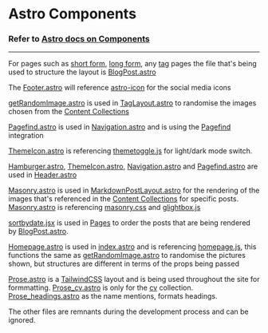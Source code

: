 # Astro Components

### Refer to [Astro docs on Components](https://docs.astro.build/en/basics/astro-components/)
---
For pages such as [short form](https://www.erfianugrah.com/posts/), [long form](https://www.erfianugrah.com/long_form/), any [tag](https://www.erfianugrah.com/long_form/tags/gleichgesinnte/) pages the file that's being used to structure the layout is [BlogPost.astro](layouts/BlogPost.astro)

The [Footer.astro](components/Footer.astro) will reference [astro-icon](../package.json) for the social media icons

[getRandomImage.astro](components/getRandomImage.astro) is used in [TagLayout.astro](layouts/TagLayout.astro) to randomise the images chosen from the [Content Collections](content/)

[Pagefind.astro](components/Pagefind.astro) is used in [Navigation.astro](components/Navigation.astro) and is using the [Pagefind](https://pagefind.app/) integration

[ThemeIcon.astro](components/ThemeIcon.astro) is referencing [themetoggle.js](scripts/themetoggle.js) for light/dark mode switch.

[Hamburger.astro](components/Hamburger.astro), [ThemeIcon.astro](components/ThemeIcon.astro), [Navigation.astro](components/Navigation.astro) and  [Pagefind.astro](components/Pagefind.astro) are used in [Header.astro](components/Header.astro)

[Masonry.astro](components/Masonry.astro) is used in [MarkdownPostLayout.astro](layouts/MarkdownPostLayout.astro) for the rendering of the images that's referenced in the [Content Collections](content/) for specific posts. [Masonry.astro](components/Masonry.astro) is referencing [masonry.css](styles/MasonryLayout.css) and [glightbox.js](scripts/lightbox.js)

[sortbydate.jsx](components/sortbydate.jsx) is used in [Pages](pages/) to order the posts that are being rendered by [BlogPost.astro](layouts/BlogPost.astro).

[Homepage.astro](components/Homepage.astro) is used in [index.astro](pages/index.astro) and is referencing [homepage.js](scripts/homePage.js), this functions the same as [getRandomImage.astro](components/getRandomImage.astro) to randomise the pictures shown, but structures are different in terms of the props being passed

[Prose.astro](components/Prose.astro) is a [TailwindCSS](../tailwind.config.mjs) layout and is being used throughout the site for formmatting. [Prose_cv.astro](components/Prose_cv.astro) is only for the [cv](content/cv) collection. [Prose_headings.astro](components/Prose_headings.astro) as the name mentions, formats headings.

The other files are remnants during the development process and can be ignored.
